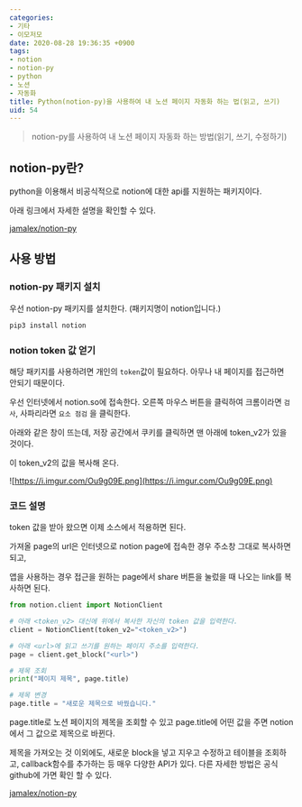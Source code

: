 ```yaml
---
categories:
- 기타
- 이모저모
date: 2020-08-28 19:36:35 +0900
tags:
- notion
- notion-py
- python
- 노션
- 자동화
title: Python(notion-py)을 사용하여 내 노션 페이지 자동화 하는 법(읽고, 쓰기)
uid: 54
---
```


> notion-py를 사용하여 내 노션 페이지 자동화 하는 방법(읽기, 쓰기, 수정하기)
> 

## notion-py란?

python을 이용해서 비공식적으로 notion에 대한 api를 지원하는 패키지이다.

아래 링크에서 자세한 설명을 확인할 수 있다.

[jamalex/notion-py](https://github.com/jamalex/notion-py)

## 사용 방법

### notion-py 패키지 설치

우선 notion-py 패키지를 설치한다. (패키지명이 notion입니다.)

```python
pip3 install notion
```

### notion token 값 얻기

해당 패키지를 사용하려면 개인의 `token`값이 필요하다. 아무나 내 페이지를 접근하면 안되기 때문이다.

우선 인터넷에서 notion.so에 접속한다. 오른쪽 마우스 버튼을 클릭하여 크롬이라면 `검사`, 사파리라면 `요소 점검` 을 클릭한다.

아래와 같은 창이 뜨는데, 저장 공간에서 쿠키를 클릭하면 맨 아래에 token_v2가 있을 것이다.

이 token_v2의 값을 복사해 온다.

![https://i.imgur.com/Ou9g09E.png](https://i.imgur.com/Ou9g09E.png)

### 코드 설명

token 값을 받아 왔으면 이제 소스에서 적용하면 된다.

가져올 page의 url은 인터넷으로 notion page에 접속한 경우 주소창 그대로 복사하면 되고, 

앱을 사용하는 경우 접근을 원하는 page에서 share 버튼을 눌렀을 때 나오는 link를 복사하면 된다.

```python
from notion.client import NotionClient

# 아래 <token_v2> 대신에 위에서 복사한 자신의 token 값을 입력한다.
client = NotionClient(token_v2="<token_v2>")

# 아래 <url>에 읽고 쓰기를 원하는 페이지 주소를 입력한다.
page = client.get_block("<url>")

# 제목 조회
print("페이지 제목", page.title)

# 제목 변경
page.title = "새로운 제목으로 바꿨습니다."
```

page.title로 노션 페이지의 제목을 조회할 수 있고 page.title에 어떤 값을 주면 notion에서 그 값으로 제목으로 바뀐다.

제목을 가져오는 것 이외에도, 새로운 block을 넣고 지우고 수정하고 테이블을 조회하고, callback함수를 추가하는 등 매우 다양한 API가 있다. 다른 자세한 방법은 공식 github에 가면 확인 할 수 있다.

[jamalex/notion-py](https://github.com/jamalex/notion-py)